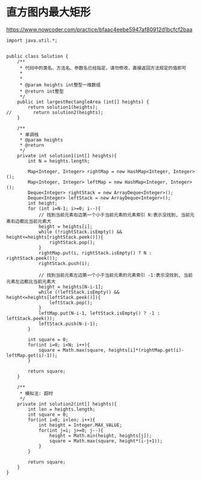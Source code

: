 # 直方图内最大矩形
https://www.nowcoder.com/practice/bfaac4eebe5947af80912d1bcfcf2baa

    import java.util.*;
    
    
    public class Solution {
        /**
         * 代码中的类名、方法名、参数名已经指定，请勿修改，直接返回方法规定的值即可
         *
         *
         * @param heights int整型一维数组
         * @return int整型
         */
        public int largestRectangleArea (int[] heights) {
            return solution1(heights);
    //        return solution2(heights);
        }
    
        /**
         * 单调栈
         * @param heights
         * @return
         */
        private int solution1(int[] heights){
            int N = heights.length;
    
            Map<Integer, Integer> rightMap = new HashMap<Integer, Integer>();
            Map<Integer, Integer> leftMap = new HashMap<Integer, Integer>();
            Deque<Integer> rightStack = new ArrayDeque<Integer>();
            Deque<Integer> leftStack = new ArrayDeque<Integer>();
            int height;
            for (int i=N-1; i>=0; i--){
                // 找到当前元素右边第一个小于当前元素的元素索引 N:表示没找到, 当前元素右边都比当前元素大
                height = heights[i];
                while (!rightStack.isEmpty() && height<=heights[rightStack.peek()]){
                    rightStack.pop();
                }
                rightMap.put(i, rightStack.isEmpty() ? N : rightStack.peek());
                rightStack.push(i);
    
                // 找到当前元素左边第一个小于当前元素的元素索引 -1:表示没找到, 当前元素左边都比当前元素大
                height = heights[N-i-1];
                while (!leftStack.isEmpty() && height<=heights[leftStack.peek()]){
                    leftStack.pop();
                }
                leftMap.put(N-i-1, leftStack.isEmpty() ? -1 : leftStack.peek());
                leftStack.push(N-i-1);
            }
    
            int square = 0;
            for(int i=0; i<N; i++){
                square = Math.max(square, heights[i]*(rightMap.get(i)-leftMap.get(i)-1));
            }
    
            return square;
        }
    
        /**
         * 模拟法: 超时
         */
        private int solution2(int[] heights){
            int len = heights.length;
            int square = 0;
            for(int i=0; i<len; i++){
                int height = Integer.MAX_VALUE;
                for(int j=i; j>=0; j--){
                    height = Math.min(height, heights[j]);
                    square = Math.max(square, height*(i-j+1));
                }
            }
    
            return square;
        }
    }
    

